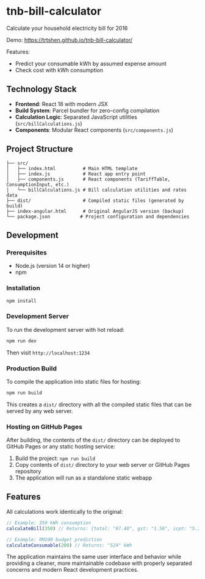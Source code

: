 # tnb-bill-calculator
Calculate your household electricity bill for 2016

Demo: https://trtshen.github.io/tnb-bill-calculator/

Features:
- Predict your consumable kWh by assumed expense amount
- Check cost with kWh consumption

## Technology Stack
- **Frontend**: React 18 with modern JSX
- **Build System**: Parcel bundler for zero-config compilation
- **Calculation Logic**: Separated JavaScript utilities (`src/billCalculations.js`)
- **Components**: Modular React components (`src/components.js`)

## Project Structure
```
├── src/
│   ├── index.html          # Main HTML template
│   ├── index.js            # React app entry point
│   ├── components.js       # React components (TariffTable, ConsumptionInput, etc.)
│   └── billCalculations.js # Bill calculation utilities and rates data
├── dist/                   # Compiled static files (generated by build)
├── index-angular.html      # Original AngularJS version (backup)
└── package.json           # Project configuration and dependencies
```

## Development

### Prerequisites
- Node.js (version 14 or higher)
- npm

### Installation
```bash
npm install
```

### Development Server
To run the development server with hot reload:
```bash
npm run dev
```
Then visit `http://localhost:1234`

### Production Build
To compile the application into static files for hosting:
```bash
npm run build
```

This creates a `dist/` directory with all the compiled static files that can be served by any web server.

### Hosting on GitHub Pages
After building, the contents of the `dist/` directory can be deployed to GitHub Pages or any static hosting service:

1. Build the project: `npm run build`
2. Copy contents of `dist/` directory to your web server or GitHub Pages repository
3. The application will run as a standalone static webapp

## Features
All calculations work identically to the original:
```javascript
// Example: 350 kWh consumption
calculateBill(350) // Returns: {total: "97.48", gst: "1.50", icpt: "5.32", gstTotal: "98.98"}

// Example: RM200 budget prediction  
calculateConsumable(200) // Returns: "524" kWh
```

The application maintains the same user interface and behavior while providing a cleaner, more maintainable codebase with properly separated concerns and modern React development practices.
